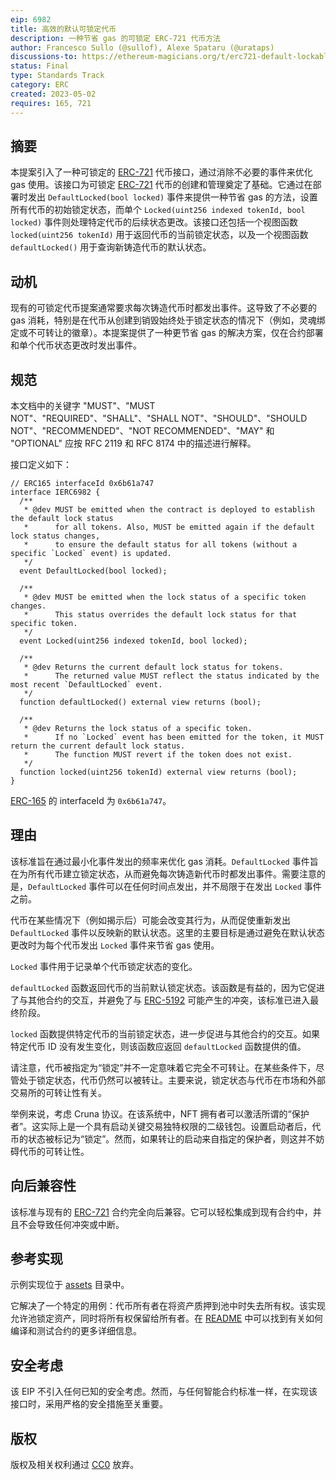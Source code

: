 ```yaml
---
eip: 6982
title: 高效的默认可锁定代币
description: 一种节省 gas 的可锁定 ERC-721 代币方法
author: Francesco Sullo (@sullof), Alexe Spataru (@urataps)
discussions-to: https://ethereum-magicians.org/t/erc721-default-lockable-proposal/13366
status: Final
type: Standards Track
category: ERC
created: 2023-05-02
requires: 165, 721
---
```


## 摘要

本提案引入了一种可锁定的 [ERC-721](./eip-721.md) 代币接口，通过消除不必要的事件来优化 gas 使用。该接口为可锁定 [ERC-721](./eip-721.md) 代币的创建和管理奠定了基础。它通过在部署时发出 `DefaultLocked(bool locked)` 事件来提供一种节省 gas 的方法，设置所有代币的初始锁定状态，而单个 `Locked(uint256 indexed tokenId, bool locked)` 事件则处理特定代币的后续状态更改。该接口还包括一个视图函数 `locked(uint256 tokenId)` 用于返回代币的当前锁定状态，以及一个视图函数 `defaultLocked()` 用于查询新铸造代币的默认状态。

## 动机

现有的可锁定代币提案通常要求每次铸造代币时都发出事件。这导致了不必要的 gas 消耗，特别是在代币从创建到销毁始终处于锁定状态的情况下（例如，灵魂绑定或不可转让的徽章）。本提案提供了一种更节省 gas 的解决方案，仅在合约部署和单个代币状态更改时发出事件。

## 规范

本文档中的关键字 "MUST"、"MUST NOT"、"REQUIRED"、"SHALL"、"SHALL NOT"、"SHOULD"、"SHOULD NOT"、"RECOMMENDED"、"NOT RECOMMENDED"、"MAY" 和 "OPTIONAL" 应按 RFC 2119 和 RFC 8174 中的描述进行解释。

接口定义如下：

```solidity
// ERC165 interfaceId 0x6b61a747
interface IERC6982 {
  /**
   * @dev MUST be emitted when the contract is deployed to establish the default lock status 
   *      for all tokens. Also, MUST be emitted again if the default lock status changes, 
   *      to ensure the default status for all tokens (without a specific `Locked` event) is updated.
   */
  event DefaultLocked(bool locked);

  /**
   * @dev MUST be emitted when the lock status of a specific token changes.
   *      This status overrides the default lock status for that specific token.
   */
  event Locked(uint256 indexed tokenId, bool locked);

  /**
   * @dev Returns the current default lock status for tokens. 
   *      The returned value MUST reflect the status indicated by the most recent `DefaultLocked` event.
   */
  function defaultLocked() external view returns (bool);

  /**
   * @dev Returns the lock status of a specific token. 
   *      If no `Locked` event has been emitted for the token, it MUST return the current default lock status. 
   *      The function MUST revert if the token does not exist.
   */
  function locked(uint256 tokenId) external view returns (bool);
}
```

[ERC-165](./eip-165.md) 的 interfaceId 为 `0x6b61a747`。

## 理由

该标准旨在通过最小化事件发出的频率来优化 gas 消耗。`DefaultLocked` 事件旨在为所有代币建立锁定状态，从而避免每次铸造新代币时都发出事件。需要注意的是，`DefaultLocked` 事件可以在任何时间点发出，并不局限于在发出 `Locked` 事件之前。

代币在某些情况下（例如揭示后）可能会改变其行为，从而促使重新发出 `DefaultLocked` 事件以反映新的默认状态。这里的主要目标是通过避免在默认状态更改时为每个代币发出 `Locked` 事件来节省 gas 使用。

`Locked` 事件用于记录单个代币锁定状态的变化。

`defaultLocked` 函数返回代币的当前默认锁定状态。该函数是有益的，因为它促进了与其他合约的交互，并避免了与 [ERC-5192](./eip-5192) 可能产生的冲突，该标准已进入最终阶段。

`locked` 函数提供特定代币的当前锁定状态，进一步促进与其他合约的交互。如果特定代币 ID 没有发生变化，则该函数应返回 `defaultLocked` 函数提供的值。

请注意，代币被指定为“锁定”并不一定意味着它完全不可转让。在某些条件下，尽管处于锁定状态，代币仍然可以被转让。主要来说，锁定状态与代币在市场和外部交易所的可转让性有关。

举例来说，考虑 Cruna 协议。在该系统中，NFT 拥有者可以激活所谓的“保护者”。这实际上是一个具有启动关键交易独特权限的二级钱包。设置启动者后，代币的状态被标记为“锁定”。然而，如果转让的启动来自指定的保护者，则这并不妨碍代币的可转让性。

## 向后兼容性

该标准与现有的 [ERC-721](./eip-721.md) 合约完全向后兼容。它可以轻松集成到现有合约中，并且不会导致任何冲突或中断。

## 参考实现

示例实现位于 [assets](../assets/eip-6982) 目录中。

它解决了一个特定的用例：代币所有者在将资产质押到池中时失去所有权。该实现允许池锁定资产，同时将所有权保留给所有者。在 [README](../assets/eip-6982/README.md) 中可以找到有关如何编译和测试合约的更多详细信息。

## 安全考虑

该 EIP 不引入任何已知的安全考虑。然而，与任何智能合约标准一样，在实现该接口时，采用严格的安全措施至关重要。

## 版权

版权及相关权利通过 [CC0](../LICENSE.md) 放弃。